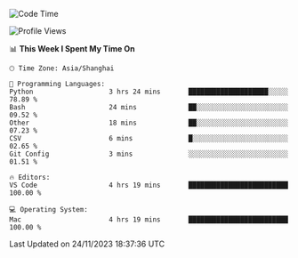 <!--START_SECTION:waka-->
![Code Time](http://img.shields.io/badge/Code%20Time-237%20hrs%2045%20mins-blue)

![Profile Views](http://img.shields.io/badge/Profile%20Views-11-blue)

📊 **This Week I Spent My Time On** 

```text
🕑︎ Time Zone: Asia/Shanghai

💬 Programming Languages: 
Python                   3 hrs 24 mins       ████████████████████░░░░░   78.89 % 
Bash                     24 mins             ██░░░░░░░░░░░░░░░░░░░░░░░   09.52 % 
Other                    18 mins             ██░░░░░░░░░░░░░░░░░░░░░░░   07.23 % 
CSV                      6 mins              █░░░░░░░░░░░░░░░░░░░░░░░░   02.65 % 
Git Config               3 mins              ░░░░░░░░░░░░░░░░░░░░░░░░░   01.51 % 

🔥 Editors: 
VS Code                  4 hrs 19 mins       █████████████████████████   100.00 % 

💻 Operating System: 
Mac                      4 hrs 19 mins       █████████████████████████   100.00 % 
```


 Last Updated on 24/11/2023 18:37:36 UTC
<!--END_SECTION:waka-->